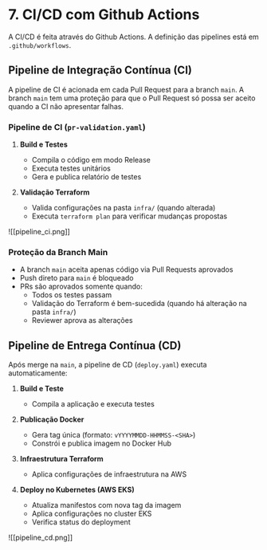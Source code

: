 # 7. CI/CD com Github Actions

A CI/CD é feita através do Github Actions. A definição das pipelines está em `.github/workflows`.

## Pipeline de Integração Contínua (CI)

A pipeline de CI é acionada em cada Pull Request para a branch `main`. A branch `main` tem uma proteção para que o Pull Request só possa ser aceito quando a CI não apresentar falhas.

### Pipeline de CI (`pr-validation.yaml`)

1. **Build e Testes**
   - Compila o código em modo Release
   - Executa testes unitários
   - Gera e publica relatório de testes

2. **Validação Terraform**
   - Valida configurações na pasta `infra/` (quando alterada)
   - Executa `terraform plan` para verificar mudanças propostas

![[pipeline_ci.png]]

### Proteção da Branch Main

- A branch `main` aceita apenas código via Pull Requests aprovados
- Push direto para `main` é bloqueado
- PRs são aprovados somente quando:
  - Todos os testes passam
  - Validação do Terraform é bem-sucedida (quando há alteração na pasta `infra/`)
  - Reviewer aprova as alterações

## Pipeline de Entrega Contínua (CD)

Após merge na `main`, a pipeline de CD (`deploy.yaml`) executa automaticamente:

1. **Build e Teste**
   - Compila a aplicação e executa testes

2. **Publicação Docker**
   - Gera tag única (formato: `vYYYYMMDD-HHMMSS-<SHA>`)
   - Constrói e publica imagem no Docker Hub

3. **Infraestrutura Terraform**
   - Aplica configurações de infraestrutura na AWS

4. **Deploy no Kubernetes (AWS EKS)**
   - Atualiza manifestos com nova tag da imagem
   - Aplica configurações no cluster EKS
   - Verifica status do deployment

![[pipeline_cd.png]]